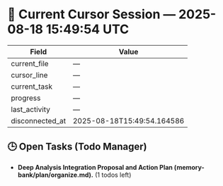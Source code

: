 # 📝 Current Cursor Session — 2025-08-18 15:49:54 UTC

| Field | Value |
|-------|-------|
| current_file | — |
| cursor_line | — |
| current_task | — |
| progress | — |
| last_activity | — |
| disconnected_at | 2025-08-18T15:49:54.164586 |

## 🕒 Open Tasks (Todo Manager)
- **Deep Analysis Integration Proposal and Action Plan (memory-bank/plan/organize.md).** (1 todos left)
